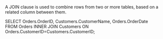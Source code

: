 A JOIN clause is used to combine rows from two or more tables, based on a related column between them.

SELECT Orders.OrderID, Customers.CustomerName, Orders.OrderDate
FROM Orders
INNER JOIN Customers ON Orders.CustomerID=Customers.CustomerID;
